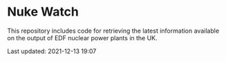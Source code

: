 # Nuke Watch

This repository includes code for retrieving the latest information available on the output of EDF nuclear power plants in the UK.

Last updated: 2021-12-13 19:07